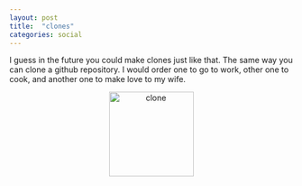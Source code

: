 ```yaml
---
layout: post
title:  "clones"
categories: social
---
```


I guess in the future you could make clones just like that. The same way you can clone a github repository.
I would order one to go to work, other one to cook, and another one to make love to my wife.
<!--
![clone png](/wjekyll/assets/images/clone.png)
-->
<p style="text-align:center"><img src="/wjekyll/assets/images/clone.png" alt="clone" width = "150" height = "150"/></p>